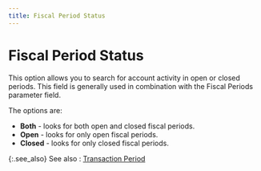 ```yaml
---
title: Fiscal Period Status
---
```


# Fiscal Period Status


This option allows you to search for account activity in open or closed periods. This field is generally used in combination with the Fiscal Periods parameter field.


The options are:

- **Both** - looks for both open and closed fiscal periods.
- **Open** - looks for only open fiscal periods.
- **Closed** - looks for only closed fiscal periods.



{:.see_also}
See also
: [Transaction Period]({{site.acc_baseurl}}/find-account-activity/find-account-activity-details/transaction-period/transaction_period.html)

